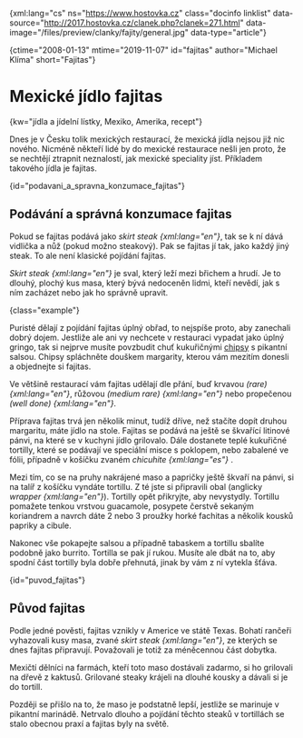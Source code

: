 
{xml:lang="cs" ns="https://www.hostovka.cz" class="docinfo linklist" data-source="http://2017.hostovka.cz/clanek.php?clanek=271.html" data-image="/files/preview/clanky/fajity/general.jpg" data-type="article"}

{ctime="2008-01-13" mtime="2019-11-07" id="fajitas" author="Michael Klíma" short="Fajitas"}

# Mexické jídlo fajitas

<!-- generated attribute kw by user_udpatekw.sh on 2020-02-28, do not edit -->

{kw="jídla a jídelní lístky, Mexiko, Amerika, recept"}

Dnes je v Česku tolik mexických restaurací, že mexická jídla nejsou již nic nového. Nicméně někteří lidé by do mexické restaurace nešli jen proto, že se nechtějí ztrapnit neznalostí, jak mexické speciality jíst. Příkladem takového jídla je fajitas.

{id="podavani\_a\_spravna\_konzumace\_fajitas"}

## Podávání a správná konzumace fajitas

Pokud se fajitas podává jako _skirt steak {xml:lang="en"}_, tak se k ní dává vidlička a nůž (pokud možno steakový). Pak se fajitas jí tak, jako každý jiný steak. To ale není klasické pojídání fajitas.

_Skirt steak {xml:lang="en"}_ je sval, který leží mezi břichem a hrudí. Je to dlouhý, plochý kus masa, který bývá nedoceněn lidmi, kteří nevědí, jak s ním zacházet nebo jak ho správně upravit.

{class="example"}

Puristé dělají z pojídání fajitas úplný obřad, to nejspíše proto, aby zanechali dobrý dojem. Jestliže ale ani vy nechcete v restauraci vypadat jako úplný gringo, tak si nejprve musíte povzbudit chuť kukuřičnými [chipsy][1] s pikantní salsou. Chipsy spláchněte douškem margarity, kterou vám mezitím donesli a objednejte si fajitas.

Ve většině restaurací vám fajitas udělají dle přání, buď krvavou _(rare) {xml:lang="en"}_, růžovou _(medium rare) {xml:lang="en"}_ nebo propečenou _(well done) {xml:lang="en"}_.

Příprava fajitas trvá jen několik minut, tudíž dříve, než stačíte dopít druhou margaritu, máte jídlo na stole. Fajitas se podává na ještě se škvařící litinové pánvi, na které se v kuchyni jídlo grilovalo. Dále dostanete teplé kukuřičné tortilly, které se podávají ve speciální misce s poklopem, nebo zabalené ve fólii, případně v košíčku zvaném _chicuhite {xml:lang="es"}_ .

Mezi tím, co se na pruhy nakrájené maso a papričky ještě škvaří na pánvi, si na talíř z košíčku vyndáte tortillu. Z té jste si připravili obal (anglicky _wrapper {xml:lang="en"}_). Tortilly opět přikryjte, aby nevystydly. Tortillu pomažete tenkou vrstvou guacamole, posypete čerstvě sekaným koriandrem a navrch dáte 2 nebo 3 proužky horké fachitas a několik kousků papriky a cibule.

Nakonec vše pokapejte salsou a případně tabaskem a tortillu sbalíte podobně jako burrito. Tortilla se pak jí rukou. Musíte ale dbát na to, aby spodní část tortilly byla dobře přehnutá, jinak by vám z ní vytekla šťáva.

{id="puvod_fajitas"}

## Původ fajitas

Podle jedné pověsti, fajitas vznikly v Americe ve státě Texas. Bohatí rančeři vyhazovali kusy masa, zvané _skirt steak {xml:lang="en"}_, ze kterých se dnes fajitas připravují. Považovali je totiž za méněcennou část dobytka.

Mexičtí dělníci na farmách, kteří toto maso dostávali zadarmo, si ho grilovali na dřevě z kaktusů. Grilované steaky krájeli na dlouhé kousky a dávali si je do tortill.

Později se přišlo na to, že maso je podstatně lepší, jestliže se marinuje v pikantní marinádě. Netrvalo dlouho a pojídání těchto steaků v tortillách se stalo obecnou praxí a fajitas byly na světě.

 [1]: /bramborove_lupinky

